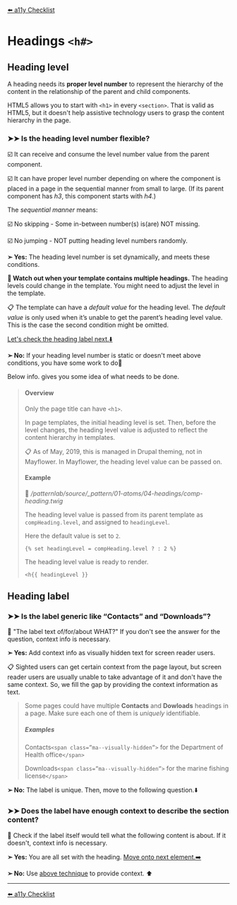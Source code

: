 [⬅️ a11y Checklist](a11y-checklist.md)

# Headings `<h#>`

## Heading level

A heading needs its **proper level number** to represent the hierarchy of the content in the relationship of the parent and child components.

HTML5 allows you to start with `<h1>` in every `<section>`. That is valid as HTML5, but it doesn't help assistive technology users to grasp the content hierarchy in the page.

### ➤➤ Is the heading level number flexible?

☑️ It can receive and consume the level number value from the parent component.

☑️ It can have proper level number depending on where the component is placed in a page in the sequential manner from small to large. (If its parent component has *h3*, this component starts with *h4*.)

The *sequential manner* means:

☑️ No skipping - Some in-between number(s) is(are) NOT missing.

☑️ No jumping - NOT putting heading level numbers randomly.

<!--
- [ ] No backward - Numbers does NOT go down from large to small.
-->

**➣ Yes:** The heading level number is set dynamically, and meets these conditions.

**🛑 Watch out when your template contains multiple headings.** The heading levels could change in the template. You might need to adjust the level in the template.


📋 The template can have a *default value* for the heading level. The *default value* is only used when it’s unable to get the parent’s heading level value. This is the case the second condition might be omitted.

[Let's check the heading label next.⬇️](#heading-label)

**➢ No:** If your heading level number is static or doesn't meet above conditions, you have some work to do💪

Below info. gives you some idea of what needs to be done.

> #### Overview
>
> Only the page title can have `<h1>`.
>
> In page templates, the initial heading level is set. Then, before the level changes, the heading level value is adjusted to reflect the content hierarchy in templates.
>
> 📋 As of May, 2019, this is managed in Drupal theming, not in Mayflower.  In Mayflower, the heading level value can be passed on.
>
> #### Example
>
> 📄 */patternlab/source/_pattern/01-atoms/04-headings/comp-heading.twig*
>
> The heading level value is passed from its parent template as `compHeading.level`, and assigned to `headingLevel`.
>
> Here the default value is set to `2`.
> 
> ```{% set headingLevel = compHeading.level ? : 2 %}```
>
> The heading level value is ready to render.
>
> ```<h{{ headingLevel }}```
>


<a name="heading-label"></a>
## Heading label

### ➤➤ Is the label generic like “Contacts” and “Downloads”?

🤔 "The label text of/for/about WHAT?" If you don't see the answer for the question, context info is necessary.

<a name="context"></a>
**➣ Yes:** Add context info as visually hidden text for screen reader users.

📋 Sighted users can get certain context from the page layout, but screen reader users are usually unable to take advantage of it and don't have the same context. So, we fill the gap by providing the context information as text.

> Some pages could have multiple **Contacts** and **Dowloads** headings in a page. Make sure each one of them is *uniquely* identifiable.
> 
> ##### Examples
> Contacts`<span class=”ma--visually-hidden”>` for the Department of Health office`</span>`
>
> Downloads`<span class=”ma--visually-hidden”>`	 for the marine fishing license`</span>`

**➢ No:** The label is unique. Then, move to the following question.⬇️

### ➤➤ Does the label have enough context to describe the section content?

🤔 Check if the label itself would tell what the following content is about. If it doesn't, context info is necessary.

**➣ Yes:** You are all set with the heading. [Move onto next element.➡️](a11y-checklist.md)

**➢ No:** Use [above technique](#context) to provide context. ⬆️

---
[⬅️ a11y Checklist](a11y-checklist.md)